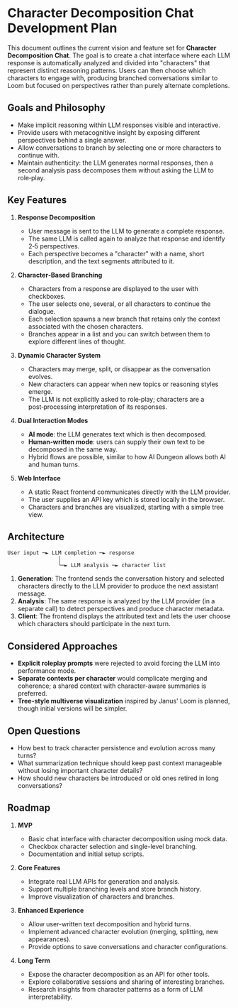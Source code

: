 # Character Decomposition Chat Development Plan

This document outlines the current vision and feature set for **Character Decomposition Chat**. The goal is to create a chat interface where each LLM response is automatically analyzed and divided into "characters" that represent distinct reasoning patterns. Users can then choose which characters to engage with, producing branched conversations similar to Loom but focused on perspectives rather than purely alternate completions.

## Goals and Philosophy

* Make implicit reasoning within LLM responses visible and interactive.
* Provide users with metacognitive insight by exposing different perspectives behind a single answer.
* Allow conversations to branch by selecting one or more characters to continue with.
* Maintain authenticity: the LLM generates normal responses, then a second analysis pass decomposes them without asking the LLM to role‑play.

## Key Features

1. **Response Decomposition**
   - User message is sent to the LLM to generate a complete response.
   - The same LLM is called again to analyze that response and identify 2‑5 perspectives.
   - Each perspective becomes a "character" with a name, short description, and the text segments attributed to it.

2. **Character‑Based Branching**
   - Characters from a response are displayed to the user with checkboxes.
   - The user selects one, several, or all characters to continue the dialogue.
   - Each selection spawns a new branch that retains only the context associated with the chosen characters.
   - Branches appear in a list and you can switch between them to explore different lines of thought.

3. **Dynamic Character System**
   - Characters may merge, split, or disappear as the conversation evolves.
   - New characters can appear when new topics or reasoning styles emerge.
   - The LLM is not explicitly asked to role‑play; characters are a post‑processing interpretation of its responses.

4. **Dual Interaction Modes**
   - **AI mode**: the LLM generates text which is then decomposed.
   - **Human‑written mode**: users can supply their own text to be decomposed in the same way.
   - Hybrid flows are possible, similar to how AI Dungeon allows both AI and human turns.

5. **Web Interface**
   - A static React frontend communicates directly with the LLM provider.
   - The user supplies an API key which is stored locally in the browser.
   - Characters and branches are visualized, starting with a simple tree view.

## Architecture

```
User input ─► LLM completion ─► response
                │
                └─► LLM analysis ─► character list
```

1. **Generation**: The frontend sends the conversation history and selected characters directly to the LLM provider to produce the next assistant message.
2. **Analysis**: The same response is analyzed by the LLM provider (in a separate call) to detect perspectives and produce character metadata.
3. **Client**: The frontend displays the attributed text and lets the user choose which characters should participate in the next turn.

## Considered Approaches

* **Explicit roleplay prompts** were rejected to avoid forcing the LLM into performance mode.
* **Separate contexts per character** would complicate merging and coherence; a shared context with character-aware summaries is preferred.
* **Tree-style multiverse visualization** inspired by Janus' Loom is planned, though initial versions will be simpler.

## Open Questions

* How best to track character persistence and evolution across many turns?
* What summarization technique should keep past context manageable without losing important character details?
* How should new characters be introduced or old ones retired in long conversations?

## Roadmap

1. **MVP**
   - Basic chat interface with character decomposition using mock data.
   - Checkbox character selection and single-level branching.
   - Documentation and initial setup scripts.

2. **Core Features**
   - Integrate real LLM APIs for generation and analysis.
   - Support multiple branching levels and store branch history.
   - Improve visualization of characters and branches.

3. **Enhanced Experience**
   - Allow user-written text decomposition and hybrid turns.
   - Implement advanced character evolution (merging, splitting, new appearances).
   - Provide options to save conversations and character configurations.

4. **Long Term**
   - Expose the character decomposition as an API for other tools.
   - Explore collaborative sessions and sharing of interesting branches.
   - Research insights from character patterns as a form of LLM interpretability.

